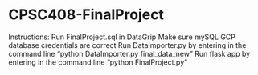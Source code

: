 # CPSC408-FinalProject


Instructions:
Run FinalProject.sql in DataGrip 
Make sure mySQL GCP database credentials are correct
Run DataImporter.py by entering in the command line “python DataImporter.py final_data_new”
Run flask app by entering in the command line “python FinalProject.py” 

